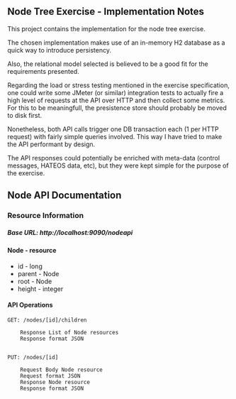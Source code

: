 ## Node Tree Exercise - Implementation Notes

This project contains the implementation for the node tree exercise.

The chosen implementation makes use of an in-memory H2 database as a quick way to introduce persistency. 

Also, the relational model selected is believed to be a good fit for the requirements presented.

Regarding the load or stress testing mentioned in the exercise specification, one could write some JMeter (or similar) integration tests to actually fire a high level of requests at the API over HTTP and then collect some metrics. For this to be meaningfull, the presistence store should probably be moved to disk first.

Nonetheless, both API calls trigger one DB transaction each (1 per HTTP request) with fairly simple queries involved. This way I have tried to make the API performant by design.

The API responses could potentially be enriched with meta-data (control messages, HATEOS data, etc), but they were kept simple for the purpose of the exercise.

## Node API Documentation

### Resource Information

##### Base URL: http://localhost:9090/nodeapi

#### Node - resource
* id - long
* parent - Node 
* root - Node
* height - integer

#### API Operations
	GET: /nodes/[id]/children
	
		Response List of Node resources 
		Response format JSON


	PUT: /nodes/[id]
		
		Request Body Node resource
		Request format JSON
		Response Node resource 
		Response format JSON




